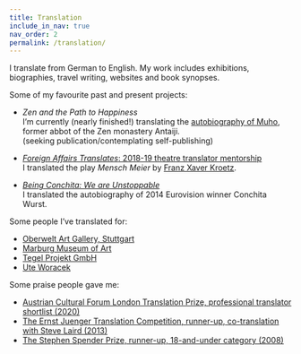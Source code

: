 ```yaml
---
title: Translation
include_in_nav: true
nav_order: 2
permalink: /translation/
---
```


I translate from German to English. My work includes exhibitions, biographies, travel writing, websites and book synopses. 
 
Some of my favourite past and present projects:

 - _Zen and the Path to Happiness_  
  I’m currently (nearly finished!) translating the [autobiography of Muho](https://www.amazon.de/Zazen-oder-Weg-zum-Gl%C3%BCck/dp/3499622033), former abbot of the Zen monastery Antaiji.  
  (seeking publication/contemplating self-publishing)

 - [_Foreign Affairs Translates_: 2018-19 theatre translator mentorship](https://www.foreignaffairs.org.uk/theatre-translator-mentorship/)  
  I translated the play _Mensch Meier_ by [Franz Xaver Kroetz](https://en.wikipedia.org/wiki/Franz_Xaver_Kroetz).

  - [_Being Conchita: We are Unstoppable_](https://www.amazon.co.uk/Being-Conchita-Unstoppable-7-May-2015-Hardcover/dp/B011T77IDO)  
  I translated the autobiography of 2014 Eurovision winner Conchita Wurst.

Some people I’ve translated for:
  - [Oberwelt Art Gallery, Stuttgart](http://www.oberwelt.de/)
  - [Marburg Museum of Art](https://www.uni-marburg.de/de/museum)
  - [Tegel Projekt GmbH](https://tegelprojekt.de/)
  - [Ute Woracek](https://uteworacek.de/)


Some praise people gave me:
  - [Austrian Cultural Forum London Translation Prize, professional translator shortlist (2020)
  ](https://www.acflondon.org/grants-and-opportunities/austrian-cultural-forum-london-translation-prize-2020/)
  - [The Ernst Juenger Translation Competition, runner-up, co-translation with Steve Laird (2013)](https://www.christophe-fricker.com/winners-of-the-ernst-junger-translation-competition-announced/)
  - [The Stephen Spender Prize, runner-up, 18-and-under category (2008)](https://www.stephen-spender.org/wp-content/uploads/2021/05/Stephen_Spender_Prize_2008.pdf)



